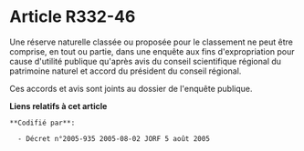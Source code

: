 # Article R332-46

Une réserve naturelle classée ou proposée pour le classement ne peut être comprise, en tout ou partie, dans une enquête aux
fins d'expropriation pour cause d'utilité publique qu'après avis du conseil scientifique régional du patrimoine naturel et
accord du président du conseil régional.

Ces accords et avis sont joints au dossier de l'enquête publique.

**Liens relatifs à cet article**

	**Codifié par**:

	  - Décret n°2005-935 2005-08-02 JORF 5 août 2005
